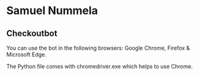 # Samuel Nummela
## Checkoutbot
You can use the bot in the following browsers: Google Chrome, Firefox & Microsoft Edge.

The Python file comes with chromedriver.exe which helps to use Chrome.

